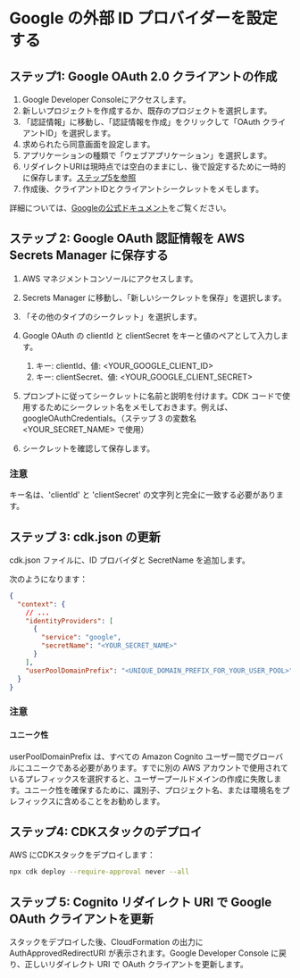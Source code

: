 # Google の外部 ID プロバイダーを設定する

## ステップ1: Google OAuth 2.0 クライアントの作成

1. Google Developer Consoleにアクセスします。
2. 新しいプロジェクトを作成するか、既存のプロジェクトを選択します。
3. 「認証情報」に移動し、「認証情報を作成」をクリックして「OAuth クライアントID」を選択します。
4. 求められたら同意画面を設定します。
5. アプリケーションの種類で「ウェブアプリケーション」を選択します。
6. リダイレクトURIは現時点では空白のままにし、後で設定するために一時的に保存します。[ステップ5を参照](#step-5-update-google-oauth-client-with-cognito-redirect-uris)
7. 作成後、クライアントIDとクライアントシークレットをメモします。

詳細については、[Googleの公式ドキュメント](https://support.google.com/cloud/answer/6158849?hl=en)をご覧ください。

## ステップ 2: Google OAuth 認証情報を AWS Secrets Manager に保存する

1. AWS マネジメントコンソールにアクセスします。
2. Secrets Manager に移動し、「新しいシークレットを保存」を選択します。
3. 「その他のタイプのシークレット」を選択します。
4. Google OAuth の clientId と clientSecret をキーと値のペアとして入力します。

   1. キー: clientId、値: <YOUR_GOOGLE_CLIENT_ID>
   2. キー: clientSecret、値: <YOUR_GOOGLE_CLIENT_SECRET>

5. プロンプトに従ってシークレットに名前と説明を付けます。CDK コードで使用するためにシークレット名をメモしておきます。例えば、googleOAuthCredentials。（ステップ 3 の変数名 <YOUR_SECRET_NAME> で使用）
6. シークレットを確認して保存します。

### 注意

キー名は、'clientId' と 'clientSecret' の文字列と完全に一致する必要があります。

## ステップ 3: cdk.json の更新

cdk.json ファイルに、ID プロバイダと SecretName を追加します。

次のようになります：

```json
{
  "context": {
    // ...
    "identityProviders": [
      {
        "service": "google",
        "secretName": "<YOUR_SECRET_NAME>"
      }
    ],
    "userPoolDomainPrefix": "<UNIQUE_DOMAIN_PREFIX_FOR_YOUR_USER_POOL>"
  }
}
```

### 注意

#### ユニーク性

userPoolDomainPrefix は、すべての Amazon Cognito ユーザー間でグローバルにユニークである必要があります。すでに別の AWS アカウントで使用されているプレフィックスを選択すると、ユーザープールドメインの作成に失敗します。ユニーク性を確保するために、識別子、プロジェクト名、または環境名をプレフィックスに含めることをお勧めします。

## ステップ4: CDKスタックのデプロイ

AWS にCDKスタックをデプロイします：

```sh
npx cdk deploy --require-approval never --all
```

## ステップ 5: Cognito リダイレクト URI で Google OAuth クライアントを更新

スタックをデプロイした後、CloudFormation の出力に AuthApprovedRedirectURI が表示されます。Google Developer Console に戻り、正しいリダイレクト URI で OAuth クライアントを更新します。